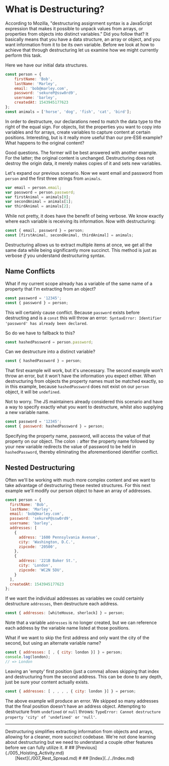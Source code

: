 # What is Destructuring?
According to Mozilla, "destructuring assignment syntax is a JavaScript expression that makes it possible to unpack values from arrays, or properties from objects into distinct variables." Did you follow that? It basically means that you have a data structure, an array or object, and you want information from it to be its own variable. Before we look at how to achieve that through destructuring let us examine how we might currently perform this task. 

Here we have our initial data structures.
```js
const person = { 
    firstName: 'Bob', 
    lastName: 'Marley', 
    email: 'bob@marley.com', 
    password: 'sekureP@ssw0rd9', 
    username: 'barley', 
    createdAt: 1543945177623
};
const animals = ['horse', 'dog', 'fish', 'cat', 'bird'];
```
In order to destructure, our declarations need to match the data type to the right of the equal sign. For objects, list the properties you want to copy into variables and for arrays, create variables to capture content at certain positions. Interesting, but is it really more useful than our pre-ES6 example? What happens to the original content?

Good questions. The former will be best answered with another example. For the latter; the original content is unchanged. Destructuring does not destroy the origin data, it merely makes copies of it and sets new variables.

Let's expand our previous scenario. Now we want email and password from `person` and the first three strings from `animals`.

```js
var email = person.email;
var password = person.password;
var firstAnimal = animals[0];
var secondAnimal = animals[1];
var thirdAnimal = animals[2];
```
While not pretty, it does have the benefit of being verbose. We know exactly where each variable is receiving its information. Now with destructuring:
```js
const { email, password } = person;
const [firstAnimal, secondAnimal, thirdAnimal] = animals;
```
Destructuring allows us to extract multiple items at once, we get all the same data while being significantly more succinct. This method is just as verbose _if_ you understand destructuring syntax.

## Name Conflicts
What if my current scope already has a variable of the same name of a property that I'm extracting from an object?
```js 
const password = '12345';
const { password } = person;
```
This will certainly cause conflict. Because `password` exists before destructing and is a `const` this will throw an error:` SyntaxError: Identifier 'password' has already been declared`. 

So do we have to fallback to this?
```js
const hashedPassword = person.password;
```
Can we destructure into a distinct variable?
```js
const { hashedPassword } = person;
```
That first example will work, but it's unecessary. The second example won't throw an error, but it won't have the information you expect either. When destructuring from objects the property names must be matched exactly, so in this example, because `hashedPassword` does not exist on our `person` object, it will be `undefined`.

Not to worry. The JS maintainers already considered this scenario and have a way to specify exactly what you want to destructure, whilst also supplying a new variable name.

```js
const password = '12345';
const { password: hashedPassword } = person;
```
Specifying the property name, password, will access the value of that property on our object. The colon `:` after the property name followed by your new variable redirects the value of password to be held in `hashedPassword`, thereby eliminating the aforementioned identifier conflict.

## Nested Destructuring
Often we'll be working with much more complex content and we want to take advantage of destructuring these nested structures. For this next example we'll modify our person object to have an array of addresses.
```js
const person = {
  firstName: 'Bob',
  lastName: 'Marley',
  email: 'bob@marley.com',
  password: 'sekureP@ssw0rd9',
  username: 'barley',
  addresses: [
    {
      address: '1600 Pennsylvania Avenue',
      city: 'Washington, D.C.',
      zipcode: '20500',
    },
    {
      address: '221B Baker St.',
      city: 'London',
      zipcode: 'WC2N 5DU',
    }
  ],
  createdAt: 1543945177623
};
```
If we want the individual addresses as variables we could certainly destructure `addresses`, then destructure each address.
```js
const { addresses: [whiteHouse, sherlock] } = person;
```
Note that a variable `addresses` is no longer created, but we can reference each address by the variable name listed at those positions.

What if we want to skip the first address and only want the city of the second, but using an alternate variable name?
```js
const { addresses: [ , { city: london }] } = person;
console.log(london);
// => London
```
Leaving an 'empty' first position (just a comma) allows skipping that index and destructuring from the second address. This can be done to any depth, just be sure your content actually exists.
```js 
const { addresses: [ , , , , { city: london }] } = person;
```
The above example will produce an error. We skipped so many addresses that the final position doesn't have an address object. Attempting to destructure from `undefined` or `null` throws: `TypeError: Cannot destructure property 'city' of 'undefined' or 'null'`.
<hr>
Destructuring simplifies extracting information from objects and arrays, allowing for a cleaner, more succinct codebase. We're not done learning about destructuring but we need to understand a couple other features before we can fully utilize it.
#
## [Previous](./005_Hoisting_Activity.md)<span>&nbsp;&nbsp;&nbsp;&nbsp;&nbsp;&nbsp;&nbsp;&nbsp;&nbsp;&nbsp;&nbsp;&nbsp;&nbsp;&nbsp;&nbsp;&nbsp;&nbsp;&nbsp;&nbsp;&nbsp;&nbsp;&nbsp;&nbsp;&nbsp;&nbsp;&nbsp;&nbsp;&nbsp;&nbsp;&nbsp;&nbsp;&nbsp;&nbsp;&nbsp;&nbsp;&nbsp;&nbsp;&nbsp;&nbsp;&nbsp;&nbsp;&nbsp;&nbsp;&nbsp;&nbsp;&nbsp;&nbsp;&nbsp;&nbsp;&nbsp;&nbsp;&nbsp;&nbsp;&nbsp;&nbsp;&nbsp;&nbsp;&nbsp;&nbsp;&nbsp;&nbsp;&nbsp;&nbsp;&nbsp;&nbsp;&nbsp;&nbsp;&nbsp;&nbsp;&nbsp;&nbsp;&nbsp;&nbsp;&nbsp;&nbsp;&nbsp;&nbsp;&nbsp;&nbsp;&nbsp;&nbsp;&nbsp;&nbsp;&nbsp;&nbsp;&nbsp;&nbsp;</span> [Next](./007_Rest_Spread.md)
#
##  [Index](../../Index.md)